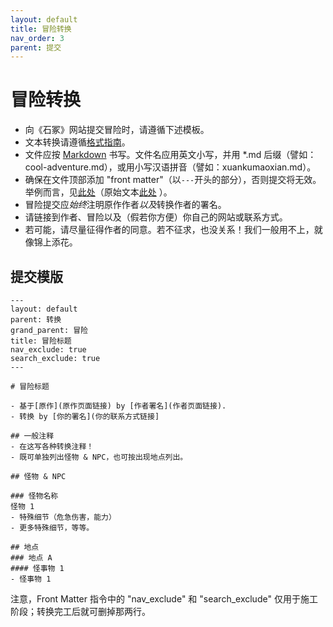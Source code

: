 ```yaml
---
layout: default
title: 冒险转换
nav_order: 3
parent: 提交
---
```


# 冒险转换

- 向《石冢》网站提交冒险时，请遵循下述模板。
- 文本转换请遵循[格式指南](/submissions/style-guide)。
- 文件应按 [Markdown](/submissions/submission-guide/#markdown) 书写。文件名应用英文小写，并用 \*.md 后缀（譬如：cool-adventure.md），或用小写汉语拼音（譬如：xuankumaoxian.md）。
- 确保在文件顶部添加 "front matter"（以`---`开头的部分），否则提交将无效。举例而言，见[此处](/adventures/conversions/stellarium-of-the-vinteralf)（原始文本[此处](https://github.com/yochaigal/cairn/blob/main/adventures/conversions/stellarium-of-the-vinteralf.md) ）。
- 冒险提交应*始终*注明原作作者*以及*转换作者的署名。
- 请链接到作者、冒险以及（假若你方便）你自己的网站或联系方式。
- 若可能，请尽量征得作者的同意。若不征求，也没关系！我们一般用不上，就像锦上添花。

## 提交模版

```
---
layout: default
parent: 转换
grand_parent: 冒险
title: 冒险标题
nav_exclude: true
search_exclude: true
---

# 冒险标题

- 基于[原作](原作页面链接) by [作者署名](作者页面链接).
- 转换 by [你的署名](你的联系方式链接]

## 一般注释
- 在这写各种转换注释！
- 既可单独列出怪物 & NPC，也可按出现地点列出。

## 怪物 & NPC

### 怪物名称
怪物 1
- 特殊细节（危急伤害，能力）
- 更多特殊细节，等等。

## 地点
### 地点 A
#### 怪事物 1
- 怪事物 1

```

注意，Front Matter 指令中的 "nav_exclude" 和 "search_exclude" 仅用于施工阶段；转换完工后就可删掉那两行。
